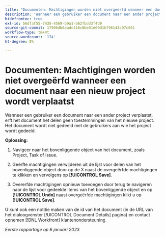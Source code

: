 ```yaml
---
title: "Documenten: Machtigingen worden niet overgeërfd wanneer een document naar een nieuw project wordt verplaatst."
description: 'Wanneer een gebruiker een document naar een ander project verplaatst, overerft het document geen machtigingen voor delen van het nieuwe project. Het document wordt niet gedeeld met de gebruikers aan wie het project wordt gedeeld. '
hidefromtoc: true
exl-id: 56dfaf55-7438-4569-b9a1-b62fbdd3f4d9
source-git-commit: 17906db6aadc416c8be01e60d1b796143c97c061
workflow-type: tm+mt
source-wordcount: '174'
ht-degree: 0%

---
```


# Documenten: Machtigingen worden niet overgeërfd wanneer een document naar een nieuw project wordt verplaatst

<!-- This Known Issue is on the TOC for both Workfront and Workfront Proof-->

<!--Valid issue, won't fix.-->

Wanneer een gebruiker een document naar een ander project verplaatst, erft het document het delen geen toestemmingen van het nieuwe project. Het document wordt niet gedeeld met de gebruikers aan wie het project wordt gedeeld.

**Oplossing:**

1. Navigeer naar het bovenliggende object van het document, zoals Project, Task of Issue.

1. Geërfte machtigingen verwijderen uit de lijst voor delen van het bovenliggende object door op de X naast de overgeërfde machtigingen te klikken en vervolgens op **[!UICONTROL Save]**.

1. Overerfde machtigingen opnieuw toevoegen door terug te navigeren naar de lijst voor gedeelde items van het bovenliggende object en op **[!UICONTROL Undo]** naast overgeërfde machtigingen klikt u op **[!UICONTROL Save]**.

U kunt ook een notitie maken van de id van het document (in de URL van het dialoogvenster [!UICONTROL Document Details] pagina) en contact opnemen [!DNL Workfront] klantenondersteuning.

_Eerste rapportage op 6 januari 2023._
